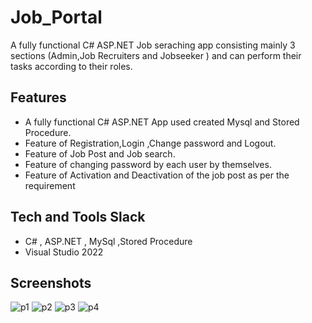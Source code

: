 # Job_Portal

A fully functional C# ASP.NET Job seraching app consisting mainly 3 sections (Admin,Job Recruiters and Jobseeker ) and can perform their tasks according to their roles.


## Features

- A fully functional C# ASP.NET App used created Mysql and Stored Procedure.
- Feature of Registration,Login ,Change password and Logout.
- Feature of Job Post and Job search.
- Feature of changing password by each user by themselves.
- Feature of Activation and Deactivation of the job post as per the requirement
  



## Tech and Tools Slack

- C# , ASP.NET , MySql ,Stored Procedure
- Visual Studio 2022
## Screenshots

![p1](https://github.com/user-attachments/assets/3bd4efd8-9810-4060-b9e5-33ca9e76e826)
![p2](https://github.com/user-attachments/assets/fe82200d-c8bd-4ccc-a8cd-64f703a860dc)
![p3](https://github.com/user-attachments/assets/57c84d28-1ab1-42af-a9ee-514cbd75fd24)
![p4](https://github.com/user-attachments/assets/d66d3250-5c60-416f-b3f4-b623b6c35944)

